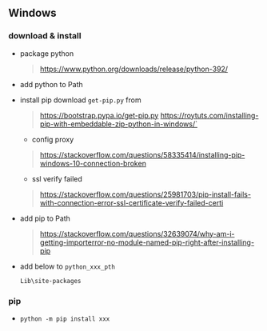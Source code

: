 ## Windows
### download & install
- package python
  >https://www.python.org/downloads/release/python-392/

- add python to Path
- install pip download `get-pip.py` from 
    > https://bootstrap.pypa.io/get-pip.py
https://roytuts.com/installing-pip-with-embeddable-zip-python-in-windows/`
  - config proxy  
  >https://stackoverflow.com/questions/58335414/installing-pip-windows-10-connection-broken
  - ssl verify failed 
  >https://stackoverflow.com/questions/25981703/pip-install-fails-with-connection-error-ssl-certificate-verify-failed-certi

- add pip to Path
  > https://stackoverflow.com/questions/32639074/why-am-i-getting-importerror-no-module-named-pip-right-after-installing-pip
   
- add below to `python_xxx_pth` 
  ```
  Lib\site-packages
  ```



### pip
- `python -m pip install xxx`